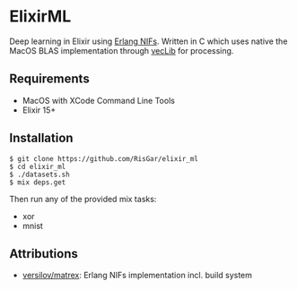 # ElixirML

Deep learning in Elixir using [Erlang NIFs](https://www.erlang.org/doc/tutorial/nif.html).
Written in C which uses native the MacOS BLAS implementation through [vecLib](https://developer.apple.com/documentation/accelerate/veclib) for processing.

## Requirements

- MacOS with XCode Command Line Tools
- Elixir 15+

## Installation

```console
$ git clone https://github.com/RisGar/elixir_ml
$ cd elixir_ml
$ ./datasets.sh
$ mix deps.get
```

Then run any of the provided mix tasks:

- xor
- mnist

## Attributions

- [versilov/matrex](https://github.com/versilov/matrex): Erlang NIFs implementation incl. build system

